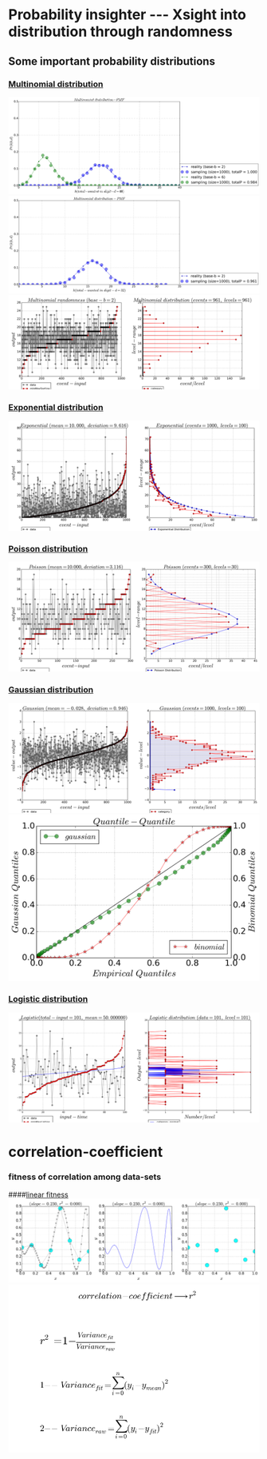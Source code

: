 # Probability insighter --- Xsight into distribution through randomness
## Some important probability distributions

### [Multinomial distribution](https://github.com/alvason/probability-insighter/blob/master/code/multinomial_distribution.ipynb)
![](/figure/multinomial-distribution-sampling-reality-base6.png)
![](/figure/multinomial-distribution-sampling-reality-base2.png)
![](/figure/multinomial-distribution-random_seed_base2.png)

### [Exponential distribution](https://github.com/alvason/probability-insighter/blob/master/code/xponential_random_distribution.ipynb)
![](/figure/exponential-distribution.png)

### [Poisson distribution](https://github.com/alvason/probability-insighter/blob/master/code/poisson_random_distribution.ipynb)
![](/figure/poisson-distribution.png)


### [Gaussian distribution](https://github.com/alvason/probability-insighter/blob/master/code/gaussian_random_distribution.ipynb)
![](/figure/gaussian-distribution.png)
![](/figure/gaussian-distribution-distribution-quantile.png)

### [Logistic distribution](https://github.com/alvason/probability-insighter/blob/master/code/logistic_random_distribution.ipynb)
![](/figure/logistic-distribution.png)

# correlation-coefficient
### fitness of correlation among data-sets
####[linear fitness](https://github.com/alvason/correlation-coefficient/blob/master/code/linear_fitness.ipynb)
![](/figure/linear-fitness-correlation.png)
![](/figure/linear-fitness-equation.png)
